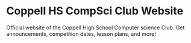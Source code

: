 # Coppell HS CompSci Club Website
Official website of the Coppell High School Computer science Club. Get announcements, competition dates, lesson plans, and more!
